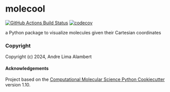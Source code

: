 molecool
==============================
[//]: # (Badges)
[![GitHub Actions Build Status](https://github.com/REPLACE_WITH_OWNER_ACCOUNT/molecool/workflows/CI/badge.svg)](https://github.com/REPLACE_WITH_OWNER_ACCOUNT/molecool/actions?query=workflow%3ACI)
[![codecov](https://codecov.io/gh/REPLACE_WITH_OWNER_ACCOUNT/molecool/branch/main/graph/badge.svg)](https://codecov.io/gh/REPLACE_WITH_OWNER_ACCOUNT/molecool/branch/main)


a Python package to visualize molecules given their Cartesian coordinates

### Copyright

Copyright (c) 2024, Andre Lima Alambert


#### Acknowledgements
 
Project based on the 
[Computational Molecular Science Python Cookiecutter](https://github.com/molssi/cookiecutter-cms) version 1.10.
